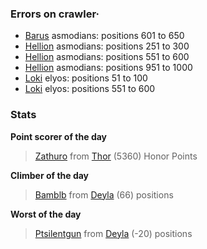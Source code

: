 ### Errors on crawler·
- [Barus](/#/ranking/Barus) asmodians: positions 601 to 650
- [Hellion](/#/ranking/Hellion) asmodians: positions 251 to 300
- [Hellion](/#/ranking/Hellion) asmodians: positions 551 to 600
- [Hellion](/#/ranking/Hellion) asmodians: positions 951 to 1000
- [Loki](/#/ranking/Loki) elyos: positions 51 to 100
- [Loki](/#/ranking/Loki) elyos: positions 551 to 600


### Stats

**Point scorer of the day**
>[Zathuro](/#/character/Thor/1243289) from [Thor](/#/ranking/Thor)  (5360) Honor Points


**Climber of the day**
>[Bamblb](/#/character/Deyla/1276570) from [Deyla](/#/ranking/Deyla)  (66) positions


**Worst of the day**
>[Ptsilentgun](/#/character/Deyla/277538) from [Deyla](/#/ranking/Deyla)  (-20) positions



